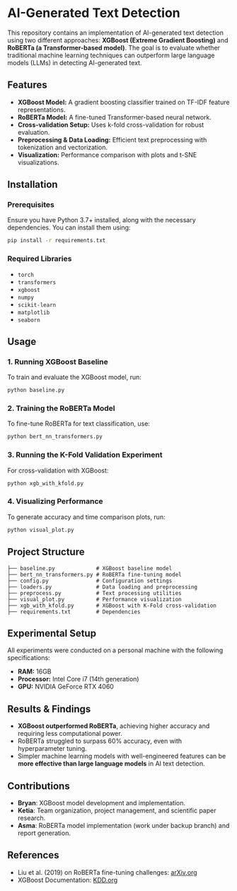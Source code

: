 # AI-Generated Text Detection

This repository contains an implementation of AI-generated text detection using two different approaches: **XGBoost (Extreme Gradient Boosting)** and **RoBERTa (a Transformer-based model)**. The goal is to evaluate whether traditional machine learning techniques can outperform large language models (LLMs) in detecting AI-generated text.

## Features
- **XGBoost Model:** A gradient boosting classifier trained on TF-IDF feature representations.
- **RoBERTa Model:** A fine-tuned Transformer-based neural network.
- **Cross-validation Setup:** Uses k-fold cross-validation for robust evaluation.
- **Preprocessing & Data Loading:** Efficient text preprocessing with tokenization and vectorization.
- **Visualization:** Performance comparison with plots and t-SNE visualizations.

## Installation

### Prerequisites
Ensure you have Python 3.7+ installed, along with the necessary dependencies. You can install them using:

```sh
pip install -r requirements.txt
```

### Required Libraries
- `torch`
- `transformers`
- `xgboost`
- `numpy`
- `scikit-learn`
- `matplotlib`
- `seaborn`

## Usage

### 1. Running XGBoost Baseline
To train and evaluate the XGBoost model, run:

```sh
python baseline.py
```

### 2. Training the RoBERTa Model
To fine-tune RoBERTa for text classification, use:

```sh
python bert_nn_transformers.py
```

### 3. Running the K-Fold Validation Experiment
For cross-validation with XGBoost:

```sh
python xgb_with_kfold.py
```

### 4. Visualizing Performance
To generate accuracy and time comparison plots, run:

```sh
python visual_plot.py
```

## Project Structure

```
├── baseline.py             # XGBoost baseline model
├── bert_nn_transformers.py # RoBERTa fine-tuning model
├── config.py               # Configuration settings
├── loaders.py              # Data loading and preprocessing
├── preprocess.py           # Text processing utilities
├── visual_plot.py          # Performance visualization
├── xgb_with_kfold.py       # XGBoost with K-Fold cross-validation
├── requirements.txt        # Dependencies
```

## Experimental Setup
All experiments were conducted on a personal machine with the following specifications:
- **RAM:** 16GB
- **Processor:** Intel Core i7 (14th generation)
- **GPU:** NVIDIA GeForce RTX 4060

## Results & Findings
- **XGBoost outperformed RoBERTa**, achieving higher accuracy and requiring less computational power.
- RoBERTa struggled to surpass 60% accuracy, even with hyperparameter tuning.
- Simpler machine learning models with well-engineered features can be **more effective than large language models** in AI text detection.

## Contributions
- **Bryan**: XGBoost model development and implementation.
- **Ketia**: Team organization, project management, and scientific paper research.
- **Asma**: RoBERTa model implementation (work under backup branch) and report generation.

## References
- Liu et al. (2019) on RoBERTa fine-tuning challenges: [arXiv.org](https://arxiv.org)
- XGBoost Documentation: [KDD.org](https://www.kdd.org)

